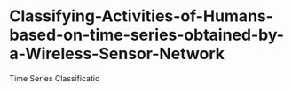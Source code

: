 # Classifying-Activities-of-Humans-based-on-time-series-obtained-by-a-Wireless-Sensor-Network
Time Series Classificatio
